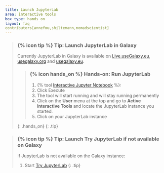 ```yaml
---
title: Launch JupyterLab
area: interactive tools
box_type: hands_on
layout: faq
contributors[annefou,shiltemann,nomadscientist]
---
```



> ### {% icon tip %} Tip: Launch JupyterLab in Galaxy
> Currently JupyterLab in Galaxy is available on [Live.useGalaxy.eu](https://live.usegalaxy.eu), [usegalaxy.org](https://usegalaxy.org) and [usegalaxy.eu](https://usegalaxy.eu).
>
> > ### {% icon hands_on %} Hands-on: Run JupyterLab
> >
> > 1. {% tool [Interactive Jupyter Notebook](interactive_tool_jupyter_notebook) %}:
> > 2. Click Execute
> > 3. The tool will start running and will stay running permanently
> > 4. Click on the **User** menu at the top and go to **Active Interactive Tools** and locate the JupyterLab instance you started.
> > 5. Click on your JupyterLab instance
> >
> {: .hands_on}
{: .tip}

> ### {% icon tip %} Tip: Launch Try JupyterLab if not available on Galaxy
>
> If JupyterLab is not available on the Galaxy instance:
> 1. Start [Try JupyterLab](https://mybinder.org/v2/gh/jupyterlab/jupyterlab-demo/try.jupyter.org?urlpath=lab)
{: .tip}
